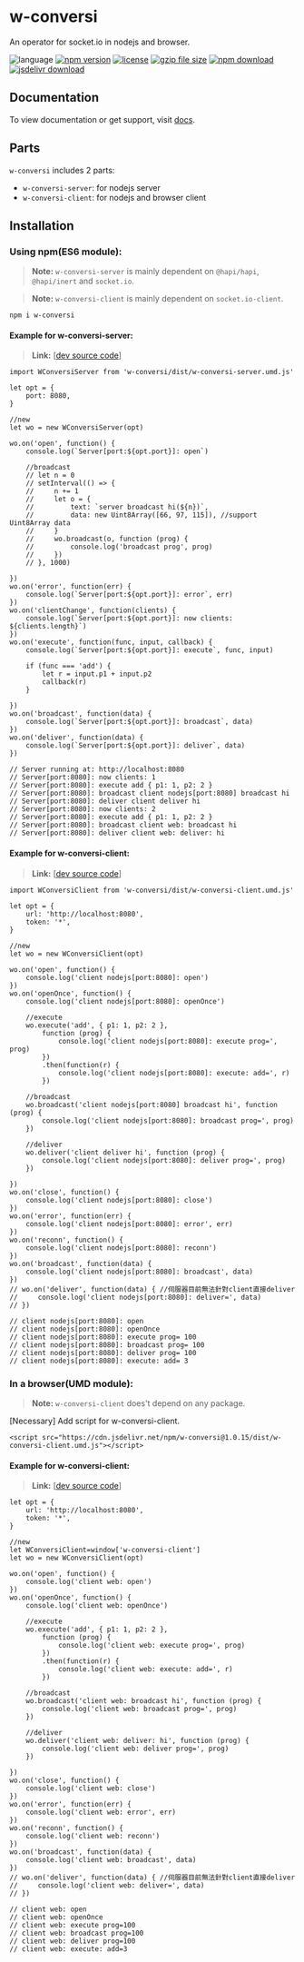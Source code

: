 # w-conversi
An operator for socket.io in nodejs and browser.

![language](https://img.shields.io/badge/language-JavaScript-orange.svg) 
[![npm version](http://img.shields.io/npm/v/w-conversi.svg?style=flat)](https://npmjs.org/package/w-conversi) 
[![license](https://img.shields.io/npm/l/w-conversi.svg?style=flat)](https://npmjs.org/package/w-conversi) 
[![gzip file size](http://img.badgesize.io/yuda-lyu/w-conversi/master/dist/w-conversi-server.umd.js.svg?compression=gzip)](https://github.com/yuda-lyu/w-conversi)
[![npm download](https://img.shields.io/npm/dt/w-conversi.svg)](https://npmjs.org/package/w-conversi) 
[![jsdelivr download](https://img.shields.io/jsdelivr/npm/hm/w-conversi.svg)](https://www.jsdelivr.com/package/npm/w-conversi)

## Documentation
To view documentation or get support, visit [docs](https://yuda-lyu.github.io/w-conversi/WConversiServer.html).

## Parts
`w-conversi` includes 2 parts: 
* `w-conversi-server`: for nodejs server
* `w-conversi-client`: for nodejs and browser client

## Installation
### Using npm(ES6 module):
> **Note:** `w-conversi-server` is mainly dependent on `@hapi/hapi`, `@hapi/inert` and `socket.io`.

> **Note:** `w-conversi-client` is mainly dependent on `socket.io-client`.

```alias
npm i w-conversi
```
#### Example for w-conversi-server:
> **Link:** [[dev source code](https://github.com/yuda-lyu/w-conversi/blob/master/srv.mjs)]
```alias
import WConversiServer from 'w-conversi/dist/w-conversi-server.umd.js'

let opt = {
    port: 8080,
}

//new
let wo = new WConversiServer(opt)

wo.on('open', function() {
    console.log(`Server[port:${opt.port}]: open`)

    //broadcast
    // let n = 0
    // setInterval(() => {
    //     n += 1
    //     let o = {
    //         text: `server broadcast hi(${n})`,
    //         data: new Uint8Array([66, 97, 115]), //support Uint8Array data
    //     }
    //     wo.broadcast(o, function (prog) {
    //         console.log('broadcast prog', prog)
    //     })
    // }, 1000)

})
wo.on('error', function(err) {
    console.log(`Server[port:${opt.port}]: error`, err)
})
wo.on('clientChange', function(clients) {
    console.log(`Server[port:${opt.port}]: now clients: ${clients.length}`)
})
wo.on('execute', function(func, input, callback) {
    console.log(`Server[port:${opt.port}]: execute`, func, input)

    if (func === 'add') {
        let r = input.p1 + input.p2
        callback(r)
    }

})
wo.on('broadcast', function(data) {
    console.log(`Server[port:${opt.port}]: broadcast`, data)
})
wo.on('deliver', function(data) {
    console.log(`Server[port:${opt.port}]: deliver`, data)
})

// Server running at: http://localhost:8080
// Server[port:8080]: now clients: 1
// Server[port:8080]: execute add { p1: 1, p2: 2 }
// Server[port:8080]: broadcast client nodejs[port:8080] broadcast hi
// Server[port:8080]: deliver client deliver hi
// Server[port:8080]: now clients: 2
// Server[port:8080]: execute add { p1: 1, p2: 2 }
// Server[port:8080]: broadcast client web: broadcast hi
// Server[port:8080]: deliver client web: deliver: hi
```
#### Example for w-conversi-client:
> **Link:** [[dev source code](https://github.com/yuda-lyu/w-conversi/blob/master/scla.mjs)]
```alias
import WConversiClient from 'w-conversi/dist/w-conversi-client.umd.js'

let opt = {
    url: 'http://localhost:8080',
    token: '*',
}

//new
let wo = new WConversiClient(opt)

wo.on('open', function() {
    console.log('client nodejs[port:8080]: open')
})
wo.on('openOnce', function() {
    console.log('client nodejs[port:8080]: openOnce')

    //execute
    wo.execute('add', { p1: 1, p2: 2 },
        function (prog) {
            console.log('client nodejs[port:8080]: execute prog=', prog)
        })
        .then(function(r) {
            console.log('client nodejs[port:8080]: execute: add=', r)
        })

    //broadcast
    wo.broadcast('client nodejs[port:8080] broadcast hi', function (prog) {
        console.log('client nodejs[port:8080]: broadcast prog=', prog)
    })

    //deliver
    wo.deliver('client deliver hi', function (prog) {
        console.log('client nodejs[port:8080]: deliver prog=', prog)
    })

})
wo.on('close', function() {
    console.log('client nodejs[port:8080]: close')
})
wo.on('error', function(err) {
    console.log('client nodejs[port:8080]: error', err)
})
wo.on('reconn', function() {
    console.log('client nodejs[port:8080]: reconn')
})
wo.on('broadcast', function(data) {
    console.log('client nodejs[port:8080]: broadcast', data)
})
// wo.on('deliver', function(data) { //伺服器目前無法針對client直接deliver
//     console.log('client nodejs[port:8080]: deliver=', data)
// })

// client nodejs[port:8080]: open
// client nodejs[port:8080]: openOnce
// client nodejs[port:8080]: execute prog= 100
// client nodejs[port:8080]: broadcast prog= 100
// client nodejs[port:8080]: deliver prog= 100
// client nodejs[port:8080]: execute: add= 3
```

### In a browser(UMD module):
> **Note:** `w-conversi-client` does't depend on any package.

[Necessary] Add script for w-conversi-client.
```alias
<script src="https://cdn.jsdelivr.net/npm/w-conversi@1.0.15/dist/w-conversi-client.umd.js"></script>
```
#### Example for w-conversi-client:
> **Link:** [[dev source code](https://github.com/yuda-lyu/w-conversi/blob/master/web.html)]
```alias
let opt = {
    url: 'http://localhost:8080',
    token: '*',
}

//new
let WConversiClient=window['w-conversi-client']
let wo = new WConversiClient(opt)

wo.on('open', function() {
    console.log('client web: open')
})
wo.on('openOnce', function() {
    console.log('client web: openOnce')

    //execute
    wo.execute('add', { p1: 1, p2: 2 },
        function (prog) {
            console.log('client web: execute prog=', prog)
        })
        .then(function(r) {
            console.log('client web: execute: add=', r)
        })

    //broadcast
    wo.broadcast('client web: broadcast hi', function (prog) {
        console.log('client web: broadcast prog=', prog)
    })

    //deliver
    wo.deliver('client web: deliver: hi', function (prog) {
        console.log('client web: deliver prog=', prog)
    })

})
wo.on('close', function() {
    console.log('client web: close')
})
wo.on('error', function(err) {
    console.log('client web: error', err)
})
wo.on('reconn', function() {
    console.log('client web: reconn')
})
wo.on('broadcast', function(data) {
    console.log('client web: broadcast', data)
})
// wo.on('deliver', function(data) { //伺服器目前無法針對client直接deliver
//     console.log('client web: deliver=', data)
// })

// client web: open
// client web: openOnce
// client web: execute prog=100
// client web: broadcast prog=100
// client web: deliver prog=100
// client web: execute: add=3
```